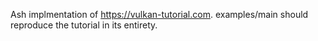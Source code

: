 Ash implmentation of https://vulkan-tutorial.com. examples/main should reproduce the tutorial in its entirety.
